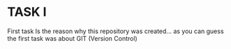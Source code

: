 # TASK I
First task Is the reason why this repository was created... as you can guess the first task was about GIT (Version Control)
